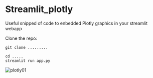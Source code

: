 # Streamlit_plotly
Useful snipped of code to enbedded Plotly graphics in your streamlit webapp

Clone the repo:

```
git clone .........

```

```
cd .....
streamlit run app.py

```

![plotly01](https://user-images.githubusercontent.com/27162948/175808559-dda1f66c-eb07-419b-89a3-0c3e9e6b9341.gif)
